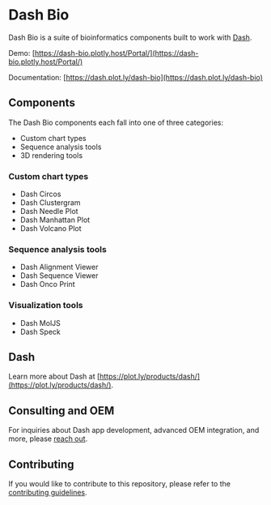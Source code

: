 # Dash Bio

Dash Bio is a suite of bioinformatics components built to work with
[Dash](https://github.com/plotly/dash/).

Demo:
[https://dash-bio.plotly.host/Portal/](https://dash-bio.plotly.host/Portal/)

Documentation:
[https://dash.plot.ly/dash-bio](https://dash.plot.ly/dash-bio)

## Components

The Dash Bio components each fall into one of three categories:

- Custom chart types
- Sequence analysis tools
- 3D rendering tools


### Custom chart types

- Dash Circos
- Dash Clustergram
- Dash Needle Plot
- Dash Manhattan Plot
- Dash Volcano Plot

### Sequence analysis tools

- Dash Alignment Viewer
- Dash Sequence Viewer
- Dash Onco Print

### Visualization tools

- Dash MolJS
- Dash Speck

## Dash

Learn more about Dash at
[https://plot.ly/products/dash/](https://plot.ly/products/dash/).

## Consulting and OEM

For inquiries about Dash app development, advanced OEM integration,
and more, please [reach
out](https://plotly.typeform.com/to/mH1Cpb).

## Contributing

If you would like to contribute to this repository, please refer to
the [contributing
guidelines](https://github.com/plotly/dash-bio/blob/master/CONTRIBUTING.md).
